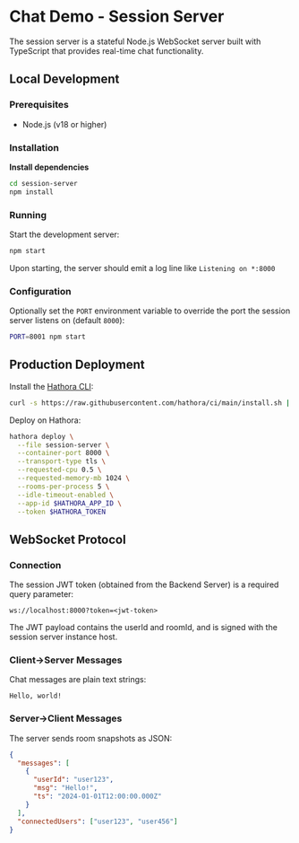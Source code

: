 # Chat Demo - Session Server

The session server is a stateful Node.js WebSocket server built with TypeScript that provides real-time chat functionality.

## Local Development

### Prerequisites

- Node.js (v18 or higher)

### Installation

**Install dependencies**

```bash
cd session-server
npm install
```

### Running

Start the development server:

```bash
npm start
```

Upon starting, the server should emit a log line like `Listening on *:8000`

### Configuration

Optionally set the `PORT` environment variable to override the port the session server listens on (default `8000`):

```bash
PORT=8001 npm start
```

## Production Deployment

Install the [Hathora CLI](https://hathora.dev/docs/hathora-cli):

```bash
curl -s https://raw.githubusercontent.com/hathora/ci/main/install.sh | sh
```

Deploy on Hathora:

```bash
hathora deploy \
  --file session-server \
  --container-port 8000 \
  --transport-type tls \
  --requested-cpu 0.5 \
  --requested-memory-mb 1024 \
  --rooms-per-process 5 \
  --idle-timeout-enabled \
  --app-id $HATHORA_APP_ID \
  --token $HATHORA_TOKEN
```

## WebSocket Protocol

### Connection

The session JWT token (obtained from the Backend Server) is a required query parameter:

```
ws://localhost:8000?token=<jwt-token>
```

The JWT payload contains the userId and roomId, and is signed with the session server instance host.

### Client->Server Messages

Chat messages are plain text strings:

```
Hello, world!
```

### Server->Client Messages

The server sends room snapshots as JSON:

```json
{
  "messages": [
    {
      "userId": "user123",
      "msg": "Hello!",
      "ts": "2024-01-01T12:00:00.000Z"
    }
  ],
  "connectedUsers": ["user123", "user456"]
}
```
